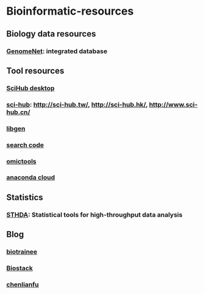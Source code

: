 # Bioinformatic-resources

## Biology data resources

### [GenomeNet](http://www.genome.jp/): integrated database 


## Tool resources

### [SciHub desktop](https://zhuanlan.zhihu.com/p/31809890)

### [sci-hub](http://sci-hub.hk/): http://sci-hub.tw/, http://sci-hub.hk/, http://www.sci-hub.cn/

### [libgen](http://gen.lib.rus.ec/)

### [search code](https://searchcode.com/)

### [omictools](https://omictools.com/)

### [anaconda cloud](https://anaconda.org)


## Statistics

### [STHDA](http://www.sthda.com/french/): Statistical tools for high-throughput data analysis


## Blog

### [biotrainee](https://vip.biotrainee.com/)
### [Biostack](http://www.biostack.org/)
### [chenlianfu](http://www.chenlianfu.com/)


